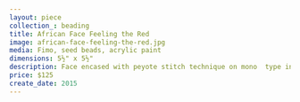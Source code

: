 ```yaml
---
layout: piece
collection_: beading
title: African Face Feeling the Red
image: african-face-feeling-the-red.jpg
media: Fimo, seed beads, acrylic paint
dimensions: 5½" x 5½"
description: Face encased with peyote stitch technique on mono  type in glassed maple frame two inches in depth.
price: $125
create_date: 2015
---
```

